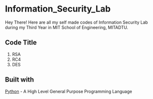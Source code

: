 # Information_Security_Lab
Hey There! Here are all my self made codes of Information Security Lab during my Third Year in MIT School of Engineering, MITADTU.
## Code Title
1. RSA
2. RC4
3. DES
## Built with
[Python](https://www.python.org/) - A High Level General Purpose Programming Language
